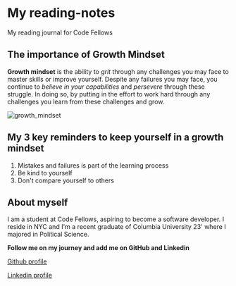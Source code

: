 # My reading-notes
My reading journal for Code Fellows

## The importance of Growth Mindset
**Growth mindset** is the ability to *grit* through any challenges you may face to master skills or improve yourself. Despite any failures you may face, you continue to *believe in your capabilities* and *persevere* through these struggle. In doing so, by putting in the effort to work hard through any challenges you learn from these challenges and grow. 

![growth_mindset](https://user-images.githubusercontent.com/72041281/232587238-0b7211ca-401c-48f0-b067-2a78f1c86181.png)


## My 3 key reminders to keep yourself in a growth mindset
1. Mistakes and failures is part of the learning process
2. Be kind to yourself
3. Don't compare yourself to others

## About myself
I am a student at Code Fellows, aspiring to become a software developer. I reside in NYC and I'm a recent graduate of Columbia University 23' where I majored in Political Science.


**Follow me on my journey and add me on GitHub and Linkedin**

[Github profile](https://github.com/jennisung) 

[Linkedin profile](https://www.linkedin.com/in/jennisung/)

